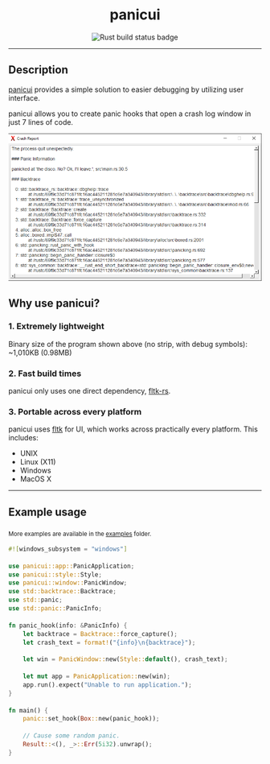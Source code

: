 <div align="center">
    <h1>panicui</h1>
    <img src="https://github.com/ImajinDevon/panicui/actions/workflows/rust.yml/badge.svg" alt="Rust build status badge">
</div>

---

## Description

[panicui](https://crates.io/crates/panicui) provides a simple solution to easier debugging by utilizing user interface.

panicui allows you to create panic hooks that open a crash log window in just 7 lines of code.

![panicui UI preview](screenshots/Screenshot_1.png)

## Why use panicui?

### 1. Extremely lightweight

Binary size of the program shown above (no strip, with debug symbols): ~1,010KB (0.98MB)

### 2. Fast build times

panicui only uses one direct dependency, [fltk-rs](https://crates.io/crates/fltk).

### 3. Portable across every platform

panicui uses [fltk](https://www.fltk.org/) for UI, which works across practically every platform. This includes:

- UNIX
- Linux (X11)
- Windows
- MacOS X

---

## Example usage

<sub>More examples are available in the <a href="https://github.com/imajindevon/panicui/tree/main/examples/">examples</a> folder.</sub>

```rust
#![windows_subsystem = "windows"]

use panicui::app::PanicApplication;
use panicui::style::Style;
use panicui::window::PanicWindow;
use std::backtrace::Backtrace;
use std::panic;
use std::panic::PanicInfo;

fn panic_hook(info: &PanicInfo) {
    let backtrace = Backtrace::force_capture();
    let crash_text = format!("{info}\n{backtrace}");

    let win = PanicWindow::new(Style::default(), crash_text);

    let mut app = PanicApplication::new(win);
    app.run().expect("Unable to run application.");
}

fn main() {
    panic::set_hook(Box::new(panic_hook));

    // Cause some random panic.
    Result::<(), _>::Err(5i32).unwrap();
}
```